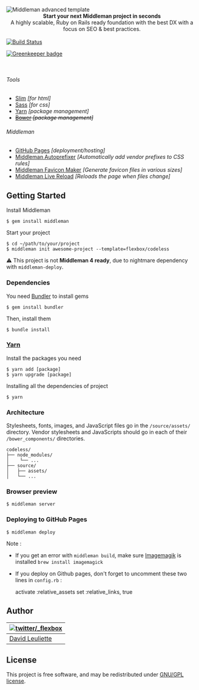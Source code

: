<img src="https://raw.githubusercontent.com/flexbox/codeless/master/source/assets/images/codeless-middleman.jpg" alt="Middleman advanced template" align="center" />
<br />

<div align="center"><strong>Start your next Middleman project in seconds</strong></div>
<div align="center">A highly scalable, Ruby on Rails ready foundation with the best DX with a focus on SEO & best practices.</div>
<br />

<a href="https://travis-ci.org/flexbox/codeless">
  <img src="https://travis-ci.org/flexbox/codeless.svg?branch=master" alt="Build Status">
</a>

[![Greenkeeper badge](https://badges.greenkeeper.io/flexbox/codeless.svg)](https://greenkeeper.io/)

<br />

###### Tools
- [Slim](http://slim-lang.com) *[for html]*
- [Sass](http://sass-lang.com) *[for css]*
- [Yarn](https://yarnpkg.com) *[package management]*
- ~~[Bower](http://bower.io) *[package management]*~~

###### Middleman
- [GitHub Pages](http://pages.github.com) *[deployment/hosting]*
- [Middleman Autoprefixer](https://github.com/middleman/middleman-autoprefixer) *[Automatically add vendor prefixes to CSS rules]*
- [Middleman Favicon Maker](https://github.com/follmann/middleman-favicon-maker) *[Generate favicon files in various sizes]*
- [Middleman Live Reload](https://github.com/middleman/middleman-livereload) *[Reloads the page when files change]*

## Getting Started

Install Middleman

    $ gem install middleman

Start your project

    $ cd ~/path/to/your/project
    $ middleman init awesome-project --template=flexbox/codeless
    
:warning: This project is not __Middleman 4 ready__, due to nightmare dependency with `middleman-deploy`.
    
### Dependencies

You need [Bundler](http://bundler.io/) to install gems

    $ gem install bundler

Then, install them

    $ bundle install

### [Yarn](https://yarnpkg.com)

Install the packages you need

    $ yarn add [package]
    $ yarn upgrade [package]
    
Installing all the dependencies of project

    $ yarn

### Architecture

Stylesheets, fonts, images, and JavaScript files go in the `/source/assets/` directory.
Vendor stylesheets and JavaScripts should go in each of their `/bower_components/` directories.

    codeless/
    ├── node_modules/
    │    └── ...
    ├── source/
    │   ├── assets/
    │   └── ...

### Browser preview

    $ middleman server

### Deploying to GitHub Pages

    $ middleman deploy
    
Note :
- If you get an error with `middleman build`, make sure [Imagemagik](http://www.imagemagick.org/script/index.php) is installed `brew install imagemagick`
- If you deploy on Github pages, don't forget to uncomment these two lines in `config.rb` :

    activate :relative_assets
    set :relative_links, true

## Author

| [![twitter/_flexbox](https://gravatar.com/avatar/66ecc55f1bc2e5863eb516ee6f20794e?s=70)](https://twitter.com/_flexbox "Follow @_flexbox on Twitter") |
|---|
| [David Leuliette](http://davidl.fr/) |

## License

This project is free software, and may be redistributed under [GNU/GPL license](LICENSE.md).
